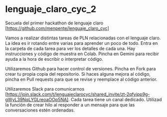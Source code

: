 # lenguaje_claro_cyc_2

Secuela del primer hackathon de lenguaje claro [https://github.com/menpente/lenguaje_claro_cyc]

Vamos a realizar distintas tareas de PLN relacionadas con el lenguaje claro. La idea es ir rotando entre varias para aprender un poco de todo. Entra en la carpeta de cada tarea para ver los detalles de cada una. Hay instrucciones y código de muestra en Colab. Pincha en Gemini para recibir ayuda a la hora de escribir o interpretar código. 

Utilizaremos Github para hacer control de versiones. Pincha en Fork para crear tu propia copia del repositorio. Si haces alguna mejora al código, pincha en Pull requests para que se revise y reemplace al código anterior.

Utilizaremos Slack para comunicarnos [https://join.slack.com/t/lenguajeclarocyc/shared_invite/zt-2qfyipp9g-gWyL39NqLYGLreoaOOp5NA]. Cada tarea tiene un canal dedicado. Utilizad la función de crear hilo al responder a un mensaje para que las conversaciones estén ordenadas.
